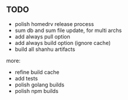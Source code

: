## TODO

- polish homedrv release process
- sum db and sum file update, for multi archs
- add always pull option
- add always build option (ignore cache)
- build all shanhu artifacts

more:

- refine build cache
- add tests
- polish golang builds
- polish npm builds
